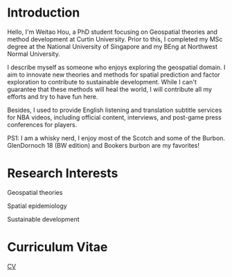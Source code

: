 # Introduction
Hello, I'm Weitao Hou, a PhD student focusing on Geospatial theories and method development at Curtin University. Prior to this, I completed my MSc degree at the National University of Singapore and my BEng at Northwest Normal University.

I describe myself as someone who enjoys exploring the geospatial domain. I aim to innovate new theories and methods for spatial prediction and factor exploration to contribute to sustainable development. While I can't guarantee that these methods will heal the world, I will contribute all my efforts and try to have fun here.

Besides, I used to provide English listening and translation subtitle services for NBA videos, including official content, interviews, and post-game press conferences for players.

PS1: I am a whisky nerd, I enjoy most of the Scotch and some of the Burbon. GlenDornoch 18 (BW edition) and Bookers burbon are my favorites!

# Research Interests
Geospatial theories

Spatial epidemiology

Sustainable development

# Curriculum Vitae
[CV](https://drive.google.com/file/d/1amqdQl73Ofq_2L6L14TlU9BupNACK28f/view?usp=sharing)

<!--
**RossiHou/RossiHou** is a ✨ _special_ ✨ repository because its `README.md` (this file) appears on your GitHub profile.

Here are some ideas to get you started:

- 🔭 I’m currently working on ...
- 🌱 I’m currently learning ...
- 👯 I’m looking to collaborate on ...
- 🤔 I’m looking for help with ...
- 💬 Ask me about ...
- 📫 How to reach me: ...
- 😄 Pronouns: ...
- ⚡ Fun fact: ...
-->
